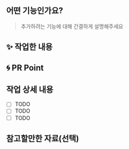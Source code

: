 ## 어떤 기능인가요?

> 추가하려는 기능에 대해 간결하게 설명해주세요

## ✨ 작업한 내용
<!-- 작업한 내용을 적어주세요 -->

## 🌀 PR Point
<!-- 코드리뷰가 필요한 부분이 있다면 적어주세요 -->

## 작업 상세 내용

- [ ] TODO
- [ ] TODO
- [ ] TODO

## 참고할만한 자료(선택)
